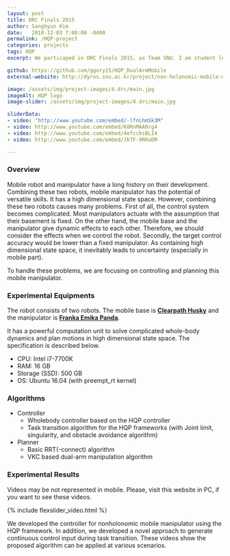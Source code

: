 ```yaml
---
layout: post
title: DRC Finals 2015
author: Sanghyun Kim
date:   2018-12-03 7:00:00 -0400
permalink: /HQP-project
categories: projects
tags: HQP
excerpt: We particaped in DRC Finals 2015, as Team SNU. I am student leader of our team.

github: https://github.com/ggory15/HQP_DualArmMobile
external-website: http://dyros.snu.ac.kr/project/non-holonomic-mobile-manipulator/

image: /assets/img/project-images/4.drc/main.jpg
imageAlt: HQP logo
image-slider: /assets/img/project-images/4.drc/main.jpg

sliderData:
- video: "http://www.youtube.com/embed/-lfnLhmSk3M"
- video: http://www.youtube.com/embed/K8RnMAA0rg4
- video: http://www.youtube.com/embed/4efccbsBLI4
- video: http://www.youtube.com/embed/JkTF-9RKoDM

---
```

### Overview
Mobile robot and manipulator have a long history on their development. Combining these two robots, mobile manipulator has the potential of versatile skills. It has a high dimensional state space. However, combining these two robots causes many problems. First of all, the control system becomes complicated. Most manipulators actuate with the assumption that their basement is fixed. On the other hand, the mobile base and the manipulator give dynamic effects to each other. Therefore, we should consider the effects when we control the robot. Secondly, the target control accuracy would be lower than a fixed manipulator. As containing high dimensional state space, it inevitably leads to uncertainty (especially in mobile part).

To handle these problems, we are focusing on controlling and planning this mobile manipulator.

### Experimental Equipments
The robot consists of two robots. The mobile base is [**Clearpath Husky**](https://www.clearpathrobotics.com/husky-unmanned-ground-vehicle-robot/) and the manipulator is [**Franka Emika Panda**](https://www.franka.de/panda/).

It has a powerful computation unit to solve complicated whole-body dynamics and plan motions in high dimensional state space. The specification is described below.
+ CPU: Intel i7-7700K
+ RAM: 16 GB
+ Storage (SSD): 500 GB
+ OS: Ubuntu 16.04 (with preempt_rt kernel)

### Algorithms
+ Controller
	- Wholebody controller based on the HQP controller
	- Task transition algorithm for the HQP frameworks (with Joint limit, singularity, and obstacle avoidance algorithm)
+ Planner
	- Basic RRT(-connect) algorithm
	- VKC based dual-arm manipulation algorithm 

### Experimental Results
Videos may be not represented in mobile. Please, visit this website in PC, if you want to see these videos. 

{% include flexslider_video.html %}

We developed the controller for nonholonomic mobile manipulator using the HQP framework. In addition, we developed a novel approach to generate continuous control input during task transition. These videos show the proposed algorithm can be applied at various scenarios.

